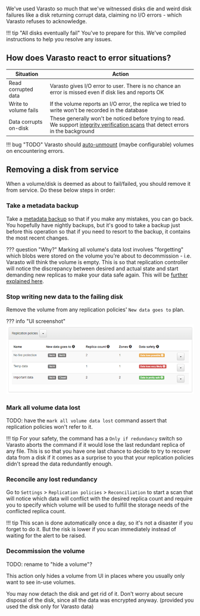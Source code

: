 We've used Varasto so much that we've witnessed disks die and weird disk failures like a disk
returning corrupt data, claiming no I/O errors - which Varasto refuses to acknowledge.

!!! tip "All disks eventually fail"
	You've to prepare for this. We've compiled instructions to help you resolve any issues.


How does Varasto react to error situations?
-------------------------------------------

| Situation             | Action |
|-----------------------|--------|
| Read corrupted data   | Varasto gives I/O error to user. There is no chance an error is missed even if disk lies and reports OK |
| Write to volume fails | If the volume reports an I/O error, the replica we tried to write won't be recorded in the database |
| Data corrupts on-disk | These generally won't be noticed before trying to read. We support [integrity verification scans](../background-integrity-verification/index.md) that detect errors in the background |

!!! bug "TODO"
	Varasto should [auto-unmount](https://github.com/function61/varasto/issues/171)
	(maybe configurable) volumes on encountering errors.


Removing a disk from service
----------------------------

When a volume/disk is deemed as about to fail/failed, you should remove it from service.
Do these below steps in order:

### Take a metadata backup

Take a [metadata backup](../metadata-backup/) so that if you make any mistakes, you can
go back. You hopefully have nightly backups, but it's good to take a backup just before
this operation so that if you need to resort to the backup, it contains the most recent changes.

??? question "Why?"
	Marking all volume's data lost involves "forgetting" which blobs were stored on the volume
	you're about to decommission - i.e. Varasto will think the volume is empty. This is so
	that replication controller will notice the discrepancy between desired and actual state
	and start demanding new replicas to make your data safe again. This will be
	[further explained here](#reconcile-any-lost-redundancy).


### Stop writing new data to the failing disk

Remove the volume from any replication policies' `New data goes to` plan.

??? info "UI screenshot"
	![](../replication-policies/screenshot.png)


### Mark all volume data lost

TODO: have the `mark all volume data lost` command assert that replication policies won't
refer to it.

!!! tip
	For your safety, the command has a `Only if redundancy` switch so Varasto aborts the
	command if it would lose the last redundant replica of any file. This is so that you
	have one last chance to decide to try to recover data from a disk if it comes as a
	surprise to you that your replication policies didn't spread the data redundantly enough.


### Reconcile any lost redundancy

Go to `Settings` > `Replication policies` > `Reconciliation` to start a scan that will
notice which data will conflict with the desired replica count and require you to specify
which volume will be used to fulfill the storage needs of the conflicted replica count.

!!! tip
	This scan is done automatically once a day, so it's not a disaster if you forget to do it.
	But the risk is lower if you scan immediately instead of waiting for the alert to be raised.


### Decommission the volume

TODO: rename to "hide a volume"?

This action only hides a volume from UI in places where you usually only want to see
in-use volumes.

You may now detach the disk and get rid of it. Don't worry about secure disposal of the
disk, since all the data was encrypted anyway. (provided you used the disk only for
Varasto data)
